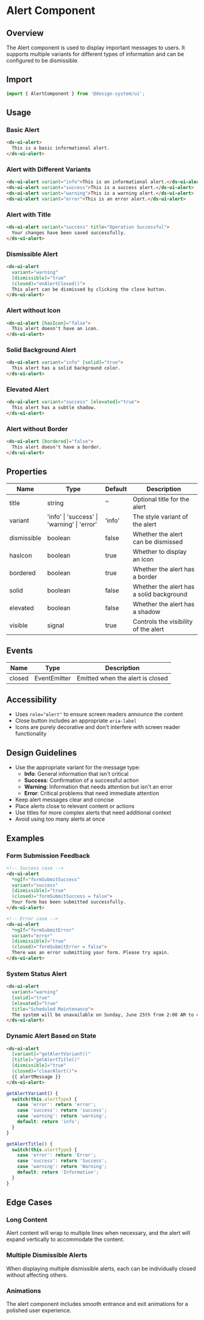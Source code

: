 # Alert Component

## Overview
The Alert component is used to display important messages to users. It supports multiple variants for different types of information and can be configured to be dismissible.

## Import
```typescript
import { AlertComponent } from '@design-system/ui';
```

## Usage

### Basic Alert
```html
<ds-ui-alert>
  This is a basic informational alert.
</ds-ui-alert>
```

### Alert with Different Variants
```html
<ds-ui-alert variant="info">This is an informational alert.</ds-ui-alert>
<ds-ui-alert variant="success">This is a success alert.</ds-ui-alert>
<ds-ui-alert variant="warning">This is a warning alert.</ds-ui-alert>
<ds-ui-alert variant="error">This is an error alert.</ds-ui-alert>
```

### Alert with Title
```html
<ds-ui-alert variant="success" title="Operation Successful">
  Your changes have been saved successfully.
</ds-ui-alert>
```

### Dismissible Alert
```html
<ds-ui-alert 
  variant="warning" 
  [dismissible]="true" 
  (closed)="onAlertClosed()">
  This alert can be dismissed by clicking the close button.
</ds-ui-alert>
```

### Alert without Icon
```html
<ds-ui-alert [hasIcon]="false">
  This alert doesn't have an icon.
</ds-ui-alert>
```

### Solid Background Alert
```html
<ds-ui-alert variant="info" [solid]="true">
  This alert has a solid background color.
</ds-ui-alert>
```

### Elevated Alert
```html
<ds-ui-alert variant="success" [elevated]="true">
  This alert has a subtle shadow.
</ds-ui-alert>
```

### Alert without Border
```html
<ds-ui-alert [bordered]="false">
  This alert doesn't have a border.
</ds-ui-alert>
```

## Properties

| Name | Type | Default | Description |
|------|------|---------|-------------|
| title | string | '' | Optional title for the alert |
| variant | 'info' \| 'success' \| 'warning' \| 'error' | 'info' | The style variant of the alert |
| dismissible | boolean | false | Whether the alert can be dismissed |
| hasIcon | boolean | true | Whether to display an icon |
| bordered | boolean | true | Whether the alert has a border |
| solid | boolean | false | Whether the alert has a solid background |
| elevated | boolean | false | Whether the alert has a shadow |
| visible | signal<boolean> | true | Controls the visibility of the alert |

## Events

| Name | Type | Description |
|------|------|-------------|
| closed | EventEmitter<void> | Emitted when the alert is closed |

## Accessibility
- Uses `role="alert"` to ensure screen readers announce the content
- Close button includes an appropriate `aria-label`
- Icons are purely decorative and don't interfere with screen reader functionality

## Design Guidelines
- Use the appropriate variant for the message type:
  - **Info**: General information that isn't critical
  - **Success**: Confirmation of a successful action
  - **Warning**: Information that needs attention but isn't an error
  - **Error**: Critical problems that need immediate attention
- Keep alert messages clear and concise
- Place alerts close to relevant content or actions
- Use titles for more complex alerts that need additional context
- Avoid using too many alerts at once

## Examples

### Form Submission Feedback
```html
<!-- Success case -->
<ds-ui-alert 
  *ngIf="formSubmitSuccess" 
  variant="success" 
  [dismissible]="true"
  (closed)="formSubmitSuccess = false">
  Your form has been submitted successfully.
</ds-ui-alert>

<!-- Error case -->
<ds-ui-alert 
  *ngIf="formSubmitError" 
  variant="error" 
  [dismissible]="true"
  (closed)="formSubmitError = false">
  There was an error submitting your form. Please try again.
</ds-ui-alert>
```

### System Status Alert
```html
<ds-ui-alert 
  variant="warning" 
  [solid]="true" 
  [elevated]="true" 
  title="Scheduled Maintenance">
  The system will be unavailable on Sunday, June 25th from 2:00 AM to 4:00 AM EST for scheduled maintenance.
</ds-ui-alert>
```

### Dynamic Alert Based on State
```html
<ds-ui-alert 
  [variant]="getAlertVariant()" 
  [title]="getAlertTitle()"
  [dismissible]="true"
  (closed)="clearAlert()">
  {{ alertMessage }}
</ds-ui-alert>
```

```typescript
getAlertVariant() {
  switch(this.alertType) {
    case 'error': return 'error';
    case 'success': return 'success';
    case 'warning': return 'warning';
    default: return 'info';
  }
}

getAlertTitle() {
  switch(this.alertType) {
    case 'error': return 'Error';
    case 'success': return 'Success';
    case 'warning': return 'Warning';
    default: return 'Information';
  }
}
```

## Edge Cases

### Long Content
Alert content will wrap to multiple lines when necessary, and the alert will expand vertically to accommodate the content.

### Multiple Dismissible Alerts
When displaying multiple dismissible alerts, each can be individually closed without affecting others.

### Animations
The alert component includes smooth entrance and exit animations for a polished user experience.
